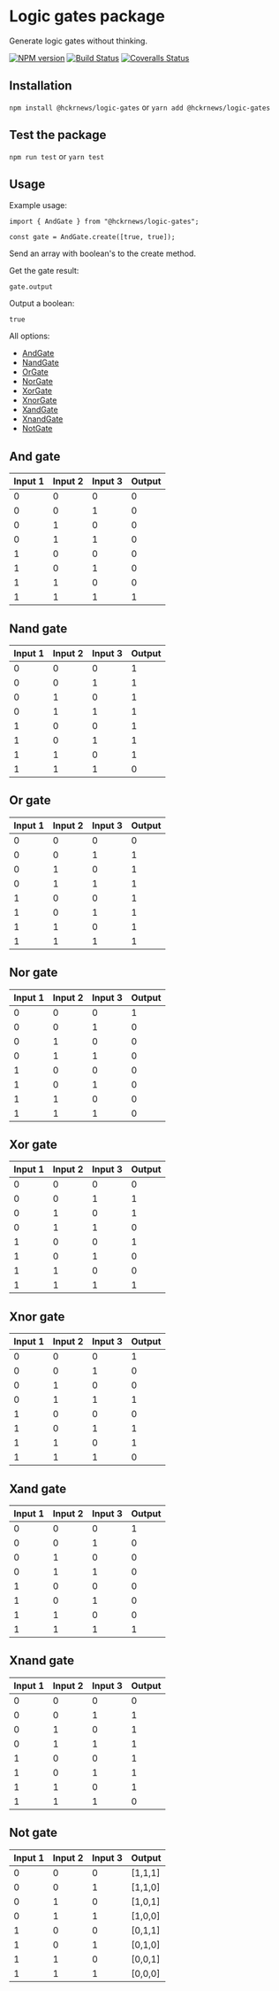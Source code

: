 # Logic gates package

Generate logic gates without thinking.

[![NPM version][npm-image]][npm-url] [![Build Status][travis-image]][travis-url] [![Coveralls Status][coveralls-image]][coveralls-url]

## Installation

`npm install @hckrnews/logic-gates`
or
`yarn add @hckrnews/logic-gates`

## Test the package

`npm run test`
or
`yarn test`

## Usage

Example usage:
```
import { AndGate } from "@hckrnews/logic-gates";

const gate = AndGate.create([true, true]);
```

Send an array with boolean's to the create method.

Get the gate result:
```
gate.output
```
Output a boolean:
```
true
```

All options:
- [AndGate](https://en.wikipedia.org/wiki/AND_gate)
- [NandGate](https://en.wikipedia.org/wiki/NAND_gate)
- [OrGate](https://en.wikipedia.org/wiki/OR_gate)
- [NorGate](https://en.wikipedia.org/wiki/NOR_gate)
- [XorGate](https://en.wikipedia.org/wiki/XOR_gate)
- [XnorGate](https://en.wikipedia.org/wiki/XNOR_gate)
- [XandGate](https://en.wiktionary.org/wiki/XAND)
- [XnandGate](https://en.wiktionary.org/wiki/XNAND)
- [NotGate](https://en.wikipedia.org/wiki/NOT_gate)

## And gate

| Input 1 | Input 2 | Input 3 | Output |
| ------- | ------- | ------- | ------ |
| 0       | 0       | 0       | 0      |
| 0       | 0       | 1       | 0      |
| 0       | 1       | 0       | 0      |
| 0       | 1       | 1       | 0      |
| 1       | 0       | 0       | 0      |
| 1       | 0       | 1       | 0      |
| 1       | 1       | 0       | 0      |
| 1       | 1       | 1       | 1      |

## Nand gate

| Input 1 | Input 2 | Input 3 | Output |
| ------- | ------- | ------- | ------ |
| 0       | 0       | 0       | 1      |
| 0       | 0       | 1       | 1      |
| 0       | 1       | 0       | 1      |
| 0       | 1       | 1       | 1      |
| 1       | 0       | 0       | 1      |
| 1       | 0       | 1       | 1      |
| 1       | 1       | 0       | 1      |
| 1       | 1       | 1       | 0      |

## Or gate

| Input 1 | Input 2 | Input 3 | Output |
| ------- | ------- | ------- | ------ |
| 0       | 0       | 0       | 0      |
| 0       | 0       | 1       | 1      |
| 0       | 1       | 0       | 1      |
| 0       | 1       | 1       | 1      |
| 1       | 0       | 0       | 1      |
| 1       | 0       | 1       | 1      |
| 1       | 1       | 0       | 1      |
| 1       | 1       | 1       | 1      |

## Nor gate

| Input 1 | Input 2 | Input 3 | Output |
| ------- | ------- | ------- | ------ |
| 0       | 0       | 0       | 1      |
| 0       | 0       | 1       | 0      |
| 0       | 1       | 0       | 0      |
| 0       | 1       | 1       | 0      |
| 1       | 0       | 0       | 0      |
| 1       | 0       | 1       | 0      |
| 1       | 1       | 0       | 0      |
| 1       | 1       | 1       | 0      |

## Xor gate

| Input 1 | Input 2 | Input 3 | Output |
| ------- | ------- | ------- | ------ |
| 0       | 0       | 0       | 0      |
| 0       | 0       | 1       | 1      |
| 0       | 1       | 0       | 1      |
| 0       | 1       | 1       | 0      |
| 1       | 0       | 0       | 1      |
| 1       | 0       | 1       | 0      |
| 1       | 1       | 0       | 0      |
| 1       | 1       | 1       | 1      |

## Xnor gate

| Input 1 | Input 2 | Input 3 | Output |
| ------- | ------- | ------- | ------ |
| 0       | 0       | 0       | 1      |
| 0       | 0       | 1       | 0      |
| 0       | 1       | 0       | 0      |
| 0       | 1       | 1       | 1      |
| 1       | 0       | 0       | 0      |
| 1       | 0       | 1       | 1      |
| 1       | 1       | 0       | 1      |
| 1       | 1       | 1       | 0      |

## Xand gate

| Input 1 | Input 2 | Input 3 | Output |
| ------- | ------- | ------- | ------ |
| 0       | 0       | 0       | 1      |
| 0       | 0       | 1       | 0      |
| 0       | 1       | 0       | 0      |
| 0       | 1       | 1       | 0      |
| 1       | 0       | 0       | 0      |
| 1       | 0       | 1       | 0      |
| 1       | 1       | 0       | 0      |
| 1       | 1       | 1       | 1      |

## Xnand gate

| Input 1 | Input 2 | Input 3 | Output |
| ------- | ------- | ------- | ------ |
| 0       | 0       | 0       | 0      |
| 0       | 0       | 1       | 1      |
| 0       | 1       | 0       | 1      |
| 0       | 1       | 1       | 1      |
| 1       | 0       | 0       | 1      |
| 1       | 0       | 1       | 1      |
| 1       | 1       | 0       | 1      |
| 1       | 1       | 1       | 0      |

## Not gate

| Input 1 | Input 2 | Input 3 | Output  |
| ------- | ------- | ------- | ------- |
| 0       | 0       | 0       | [1,1,1] |
| 0       | 0       | 1       | [1,1,0] |
| 0       | 1       | 0       | [1,0,1] |
| 0       | 1       | 1       | [1,0,0] |
| 1       | 0       | 0       | [0,1,1] |
| 1       | 0       | 1       | [0,1,0] |
| 1       | 1       | 0       | [0,0,1] |
| 1       | 1       | 1       | [0,0,0] |

[npm-url]: https://www.npmjs.com/package/@hckrnews/logic-gates
[npm-image]: https://img.shields.io/npm/v/@hckrnews/logic-gates.svg
[travis-url]: https://travis-ci.org/hckrnews/logic-gates
[travis-image]: https://img.shields.io/travis/hckrnews/logic-gates/master.svg
[coveralls-url]: https://coveralls.io/r/hckrnews/logic-gates
[coveralls-image]: https://img.shields.io/coveralls/hckrnews/logic-gates/master.svg
